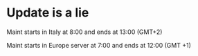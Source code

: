 # Update is a lie
Maint starts in Italy at 8:00 and ends at 13:00 (GMT+2)

Maint starts in Europe server at 7:00 and ends at 12:00 (GMT +1)

